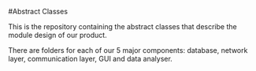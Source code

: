 #Abstract Classes

This is the repository containing the abstract classes that describe the module
design of our product.

There are folders for each of our 5 major components: database, network layer,
communication layer, GUI and data analyser.
